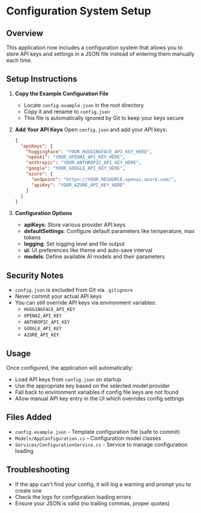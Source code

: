 # Configuration System Setup

## Overview
This application now includes a configuration system that allows you to store API keys and settings in a JSON file instead of entering them manually each time.

## Setup Instructions

1. **Copy the Example Configuration File**
   - Locate `config.example.json` in the root directory
   - Copy it and rename to `config.json`
   - This file is automatically ignored by Git to keep your keys secure

2. **Add Your API Keys**
   Open `config.json` and add your API keys:
   ```json
   {
     "apiKeys": {
       "huggingFace": "YOUR_HUGGINGFACE_API_KEY_HERE",
       "openAi": "YOUR_OPENAI_API_KEY_HERE",
       "anthropic": "YOUR_ANTHROPIC_API_KEY_HERE",
       "google": "YOUR_GOOGLE_API_KEY_HERE",
       "azure": {
         "endpoint": "https://YOUR_RESOURCE.openai.azure.com/",
         "apiKey": "YOUR_AZURE_API_KEY_HERE"
       }
     }
   }
   ```

3. **Configuration Options**
   - **apiKeys**: Store various provider API keys
   - **defaultSettings**: Configure default parameters like temperature, max tokens
   - **logging**: Set logging level and file output
   - **ui**: UI preferences like theme and auto-save interval
   - **models**: Define available AI models and their parameters

## Security Notes
- `config.json` is excluded from Git via `.gitignore`
- Never commit your actual API keys
- You can still override API keys via environment variables:
  - `HUGGINGFACE_API_KEY`
  - `OPENAI_API_KEY`
  - `ANTHROPIC_API_KEY`
  - `GOOGLE_API_KEY`
  - `AZURE_API_KEY`

## Usage
Once configured, the application will automatically:
- Load API keys from `config.json` on startup
- Use the appropriate key based on the selected model provider
- Fall back to environment variables if config file keys are not found
- Allow manual API key entry in the UI which overrides config settings

## Files Added
- `config.example.json` - Template configuration file (safe to commit)
- `Models/AppConfiguration.cs` - Configuration model classes
- `Services/ConfigurationService.cs` - Service to manage configuration loading

## Troubleshooting
- If the app can't find your config, it will log a warning and prompt you to create one
- Check the logs for configuration loading errors
- Ensure your JSON is valid (no trailing commas, proper quotes)